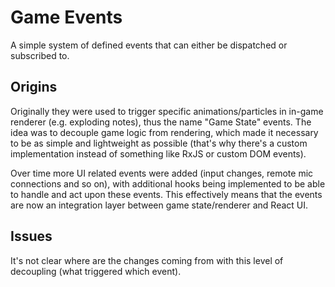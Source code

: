 # Game Events

A simple system of defined events that can either be dispatched or subscribed to.

## Origins

Originally they were used to trigger specific animations/particles in in-game renderer (e.g. exploding notes), thus
the name "Game State" events. The idea was to decouple game logic from rendering, which made it necessary to be as
simple and lightweight as possible (that's why there's a custom implementation instead of something like RxJS or
custom DOM events).

Over time more UI related events were added (input changes, remote mic connections and so on), with additional hooks
being implemented to be able to handle and act upon these events. This effectively means that the events are now an
integration layer between game state/renderer and React UI.

## Issues

It's not clear where are the changes coming from with this level of decoupling (what triggered which event).
